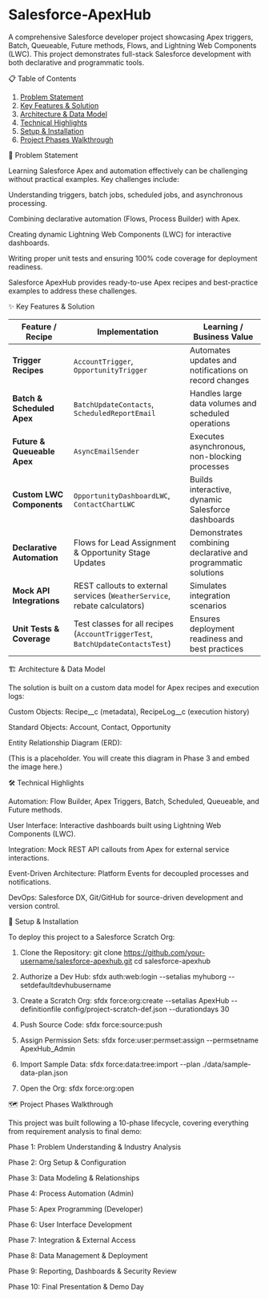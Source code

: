 # Salesforce-ApexHub

A comprehensive Salesforce developer project showcasing Apex triggers, Batch, Queueable, Future methods, Flows, and Lightning Web Components (LWC). This project demonstrates full-stack Salesforce development with both declarative and programmatic tools.

📋 Table of Contents

1. [Problem Statement](#problem-statement)
2. [Key Features & Solution](#key-features--solution)
3. [Architecture & Data Model](#architecture--data-model)
4. [Technical Highlights](#technical-highlights)
5. [Setup & Installation](#setup--installation)
6. [Project Phases Walkthrough](#project-phases-walkthrough)


🎯 Problem Statement

Learning Salesforce Apex and automation effectively can be challenging without practical examples. Key challenges include:

Understanding triggers, batch jobs, scheduled jobs, and asynchronous processing.

Combining declarative automation (Flows, Process Builder) with Apex.

Creating dynamic Lightning Web Components (LWC) for interactive dashboards.

Writing proper unit tests and ensuring 100% code coverage for deployment readiness.

Salesforce ApexHub provides ready-to-use Apex recipes and best-practice examples to address these challenges.


✨ Key Features & Solution

| Feature / Recipe            | Implementation                                                                 | Learning / Business Value                                     |
| --------------------------- | ------------------------------------------------------------------------------ | ------------------------------------------------------------- |
| **Trigger Recipes**         | `AccountTrigger`, `OpportunityTrigger`                                         | Automates updates and notifications on record changes         |
| **Batch & Scheduled Apex**  | `BatchUpdateContacts`, `ScheduledReportEmail`                                  | Handles large data volumes and scheduled operations           |
| **Future & Queueable Apex** | `AsyncEmailSender`                                                             | Executes asynchronous, non-blocking processes                 |
| **Custom LWC Components**   | `OpportunityDashboardLWC`, `ContactChartLWC`                                   | Builds interactive, dynamic Salesforce dashboards             |
| **Declarative Automation**  | Flows for Lead Assignment & Opportunity Stage Updates                          | Demonstrates combining declarative and programmatic solutions |
| **Mock API Integrations**   | REST callouts to external services (`WeatherService`, rebate calculators)      | Simulates integration scenarios                               |
| **Unit Tests & Coverage**   | Test classes for all recipes (`AccountTriggerTest`, `BatchUpdateContactsTest`) | Ensures deployment readiness and best practices               |


🏗️ Architecture & Data Model

The solution is built on a custom data model for Apex recipes and execution logs:

Custom Objects: Recipe__c (metadata), RecipeLog__c (execution history)

Standard Objects: Account, Contact, Opportunity

Entity Relationship Diagram (ERD):

(This is a placeholder. You will create this diagram in Phase 3 and embed the image here.)

🛠️ Technical Highlights

Automation: Flow Builder, Apex Triggers, Batch, Scheduled, Queueable, and Future methods.

User Interface: Interactive dashboards built using Lightning Web Components (LWC).

Integration: Mock REST API callouts from Apex for external service interactions.

Event-Driven Architecture: Platform Events for decoupled processes and notifications.

DevOps: Salesforce DX, Git/GitHub for source-driven development and version control.

🚀 Setup & Installation

To deploy this project to a Salesforce Scratch Org:

1. Clone the Repository:
   git clone https://github.com/your-username/salesforce-apexhub.git
   cd salesforce-apexhub

2. Authorize a Dev Hub:
   sfdx auth:web:login --setalias myhuborg --setdefaultdevhubusername

3. Create a Scratch Org:
   sfdx force:org:create --setalias ApexHub --definitionfile config/project-scratch-def.json --durationdays 30

4. Push Source Code:
   sfdx force:source:push

5. Assign Permission Sets:
   sfdx force:user:permset:assign --permsetname ApexHub_Admin


6. Import Sample Data:
   sfdx force:data:tree:import --plan ./data/sample-data-plan.json

7. Open the Org:
   sfdx force:org:open



🗺️ Project Phases Walkthrough

This project was built following a 10-phase lifecycle, covering everything from requirement analysis to final demo:

Phase 1: Problem Understanding & Industry Analysis

Phase 2: Org Setup & Configuration

Phase 3: Data Modeling & Relationships

Phase 4: Process Automation (Admin)

Phase 5: Apex Programming (Developer)

Phase 6: User Interface Development

Phase 7: Integration & External Access

Phase 8: Data Management & Deployment

Phase 9: Reporting, Dashboards & Security Review

Phase 10: Final Presentation & Demo Day
   
